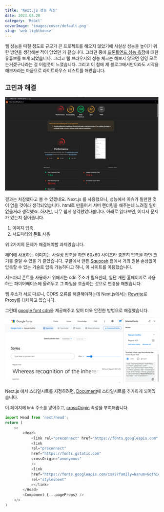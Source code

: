 ```yaml
---
title: 'Next.js 성능 측정'
date: 2023.08.28
category: 'React'
coverImage: 'images/cover/default.png'
slug: 'web-lighthouse'
---
```


웹 성능을 따질 정도로 규모가 큰 프로젝트를 해오지 않았기에 사실상 성능을 높이기 위한 방안을 생각해본 적이 없었던 거 같습니다. 그러던 중에 [프론트엔드 성능 측정](https://youtu.be/IRj9vKBy9CA)에 대한 유튜브를 보게 되었습니다. 그리고 웹 브라우저의 성능 체크는 해보지 않으면 영영 모르는거겠구나라는 걸 어렴풋이 느꼈습니다. 그리고 이 참에 제 블로그에서만이라도 시작을 해보자라는 마음으로 라이트하우스 테스트를 해봤습니다.

## 고민과 해결

![성능측정(1)](/images/post/web_lighthouse_1.png)

결과는 처참했다고 볼 수 있겠네요. Next.js 를 사용했으니, 성능에서 이슈가 될만한 것이 없을 것이라 생각되었습니다. html로 만들어서 서버 렌더링을 해주는데 느려질 일이 없을거라 생각했죠. 
하지만, 너무 쉽게 생각했었나봅니다. 아래로 읽다보면, 어디서 문제가 있는지 짚어줍니다.

1. 이미지 압축
2. 서드파티의 폰트 사용

위 2가지의 문제가 해결해야할 과제였습니다. 

헤더에 사용하는 이미지는 사실상 압축을 하면 60x60 사이즈라 충분히 압축을 하면 크기를 줄일 수 있을 거 같았습니다. 구글에서 만든 [Squoosh](https://squoosh.app) 웹에서 거의 원본 손상없이 압축할 수 있는 기술로 압축 가능하다고 하니, 이 사이트를 이용했습니다. 

서드파티 폰트를 사용하기 위해서는 cdn 주소가 필요한데, 일단 개인 홈페이지로 사용하는 파이어베이스에 올려두고 그 파일을 호출하는 것으로 변경을 해봤습니다. 

웹 주소가 서로 다르니, CORS 오류를 해결해야하는데 Next.js에서는 [Rewrite](https://nextjs.org/docs/pages/api-reference/next-config-js/rewrites)로 Proxy를 대체하고 있습니다. 

그런데 [google font cdn](https://fonts.google.com/specimen/Nanum+Gothic?query=nanum)을 제공해주고 있어 더욱 안전한 방법으로 해결했습니다. 

![폰트](/images/post/web_lighthouse_2.png)

Next.js 에서 스타일시트를 지정하려면, [Document](https://nextjs.org/docs/messages/no-stylesheets-in-head-component)에 스타일시트를 추가하게 되어있습니다. 

이 페이지에 link 주소를 넣어주고, [crossOrigin](https://developer.mozilla.org/en-US/docs/Web/HTML/Attributes/crossorigin) 속성을 부여해줍니다.

```js
import Head from 'next/head';
return (
    <>
        <Head>
            <link rel="preconnect" href="https://fonts.googleapis.com" />
            <link
            rel="preconnect"
            href="https://fonts.gstatic.com"
            crossOrigin="anonymous"
            />
            <link
            href="https://fonts.googleapis.com/css2?family=Nanum+Gothic&display=swap"
            rel="stylesheet"
            ></link>
        </Head>
        <Component {...pageProps} />
    </>
)
```
